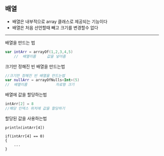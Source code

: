 ## 배열
- 배열은 내부적으로 array 클래스로 제공되는 기능이다
- 배열은 처음 선언할때 빼고 크기를 변경할수 없다
---
배열을 만드는 법
```kotlin
var intArr = arrayOf(1,2,3,4,5)
    //  배열이름     값을 넣어줌
```
크기만 정해진 빈 배열을 만드는법
```kotlin
//크기만 정해진 빈 배열을 만드는법
var nullArr = arrayOfNulls<Int>(5)
//  배열이름             자료형 크기
```
배열에 값을 할당하는법
```kotlin
intArr[2] = 8
//해당 인덱스 위치에 값을 할당하기
```
할당된 값을 사용하는법
```
println(intArr[4])

if(intArr[4] == 0)
{
    ...
}
```
